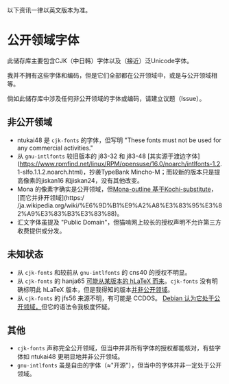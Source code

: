 以下资讯一律以英文版本为准。

# 公开领域字体

此储存库主要包含CJK（中日韩）字体以及（接近）泛Unicode字体。

我并不拥有这些字体和编码，但是它们全部都在公开领域中，或是与公开领域相等。

倘如此储存库中涉及任何非公开领域的字体或编码，请建立议题（Issue）。

## 非公开领域

* ntukai48 是 `cjk-fonts` 的字体，但写明 "These fonts must not be used for any commercial activities."
* 从 `gnu-intlfonts` 较旧版本的 j83-32 和 j83-48 [其实源于渡边字体](https://www.rpmfind.net/linux/RPM/opensuse/16.0/noarch/intlfonts-1.2. 1-slfo.1.1.2.noarch.html)，抄袭TypeBank Mincho-M；而较新的版本只是提高像素的jiskan16 和jiskan24，没有其他改变。
* Mona 的像素字确实是公开领域，但[Mona-outline 基于Kochi-substitute](https://en.wikipedia.org/wiki/Mona_(font))，[而它并非开领域](https:/ /ja.wikipedia.org/wiki/%E6%9D%B1%E9%A2%A8%E3%83%95%E3%82%A9%E3%83%B3%E3%83%88)。
* 汇文字体虽提及 "Public Domain"，但猫啃网上较长的授权声明不允许第三方收费提供或分发。

## 未知状态

* 从 `cjk-fonts` 和较前从 `gnu-intlfonts` 的 cns40 的授权不明显。
* 从 `cjk-fonts` 的 hanja65 [可能从某版本的 hLaTeX 而来](https://ctan.org/pkg/cjk-fonts)。`cjk-fonts` 没有明确标明此 hLaTeX 版本，但是我得知的版本[并非公开领域](https://ctan.org/pkg/hlatex-fonts)。
* 从 `cjk-fonts` 的 jfs56 来源不明，有可能是 CCDOS。 [Debian 认为它处于公开领域，](https://sources.debian.org/src/hbf-jfs56/1.0-3.2/debian/copyright/)但它的语法令我极度怀疑。

## 其他

* `cjk-fonts` 声称完全公开领域，但当中并非所有字体的授权都能核对，有些字体如 ntukai48 更明显地并非公开领域。
* `gnu-intlfonts` 虽是自由的字体（≈"开源"），但当中的字体并非一定处于公开领域。
